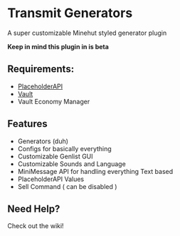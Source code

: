 # Transmit Generators
A super customizable Minehut styled generator plugin

**Keep in mind this plugin in is beta**

## Requirements:
- [PlaceholderAPI](https://github.com/PlaceholderAPI/PlaceholderAPI)
- [Vault](https://github.com/milkbowl/Vault)
- Vault Economy Manager

## Features
- Generators (duh)
- Configs for basically everything
- Customizable Genlist GUI
- Customizable Sounds and Language
- MiniMessage API for handling everything Text based
- PlaceholderAPI Values
- Sell Command ( can be disabled )


## Need Help?
Check out the wiki!